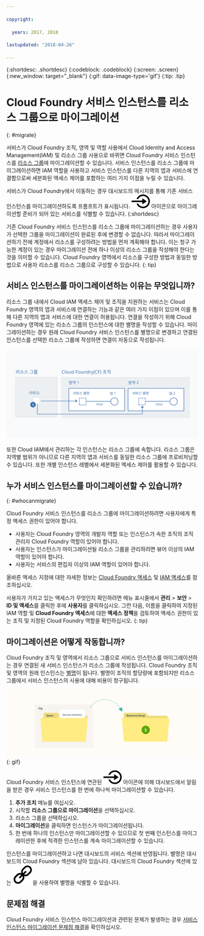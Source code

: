 ```yaml
---

copyright:

  years: 2017, 2018

lastupdated: "2018-04-26"

---
```


{:shortdesc: .shortdesc}
{:codeblock: .codeblock}
{:screen: .screen}
{:new_window: target="_blank"}
{:gif: data-image-type='gif'}
{:tip: .tip}

# Cloud Foundry 서비스 인스턴스를 리소스 그룹으로 마이그레이션
{: #migrate}

서비스가 Cloud Foundry 조직, 영역 및 역할 사용에서 Cloud Identity and Access Management(IAM) 및 리소스 그룹 사용으로 바뀌면 Cloud Foundry 서비스 인스턴스를 [리소스 그룹](/docs/account/resourcegroups.html#rgs)에 마이그레이션할 수 있습니다. 서비스 인스턴스를 리소스 그룹에 마이그레이션하면 IAM 역할을 사용하고 서비스 인스턴스를 다른 지역의 앱과 서비스에 연결함으로써 세분화된 액세스 제어를 포함하는 여러 가지 이점을 누릴 수 있습니다. 

서비스가 Cloud Foundry에서 이동하는 경우 대시보드의 메시지를 통해 기존 서비스 인스턴스를 마이그레이션하도록 프롬프트가 표시됩니다. ![이 서비스 인스턴스를 리소스 그룹에 마이그레이션](images/migrate.svg "이 서비스 인스턴스를 리소스 그룹에 마이그레이션") 아이콘으로 마이그레이션할 준비가 되어 있는 서비스를 식별할 수 있습니다.
{:shortdesc}

기존 Cloud Foundry 서비스 인스턴스를 리소스 그룹에 마이그레이션하는 경우 사용자가 선택한 그룹을 마이그레이션이 완료된 후에 변경할 수 없습니다. 따라서 마이그레이션하기 전에 계정에서 리소스를 구성하려는 방법을 먼저 계획해야 합니다. 이는 청구 가능한 계정이 있는 경우 마이그레이션 전에 하나 이상의 리소스 그룹을 작성해야 한다는 것을 의미할 수 있습니다. Cloud Foundry 영역에서 리소스를 구성한 방법과 동일한 방법으로 사용자 리소스를 리소스 그룹으로 구성할 수 있습니다.
{: tip}

## 서비스 인스턴스를 마이그레이션하는 이유는 무엇입니까?

리소스 그룹 내에서 Cloud IAM 액세스 제어 및 조직을 지원하는 서비스는 Cloud Foundry 영역의 앱과 서비스에 연결하는 기능과 같은 여러 가지 이점이 있으며 이를 통해 다른 지역의 앱과 서비스에 대한 연결이 허용됩니다. 연결을 작성하기 위해 Cloud Foundry 영역에 있는 리소스 그룹의 인스턴스에 대한 별명을 작성할 수 있습니다. 마이그레이션하는 경우 원래 Cloud Foundry 서비스 인스턴스를 별명으로 변경하고 연결된 인스턴스를 선택한 리소스 그룹에 작성하면 연결이 자동으로 작성됩니다. 

![별명을 작성하기 위해 서비스 인스턴스를 Cloud Foundry 영역에 바인딩](images/alias.svg "별명을 작성하기 위해 서비스 인스턴스를 Cloud Foundry 영역에 바인딩")

또한 Cloud IAM에서 관리하는 각 인스턴스는 리소스 그룹에 속합니다. 리소스 그룹은 지역별 범위가 아니므로 다른 지역의 앱과 서비스를 동일한 리소스 그룹에 프로비저닝할 수 있습니다. 또한 개별 인스턴스 레벨에서 세분화된 액세스 제어를 활용할 수 있습니다. 

## 누가 서비스 인스턴스를 마이그레이션할 수 있습니까?
{: #whocanmigrate}

Cloud Foundry 서비스 인스턴스를 리소스 그룹에 마이그레이션하려면 사용자에게 특정 액세스 권한이 있어야 합니다.

* 사용자는 Cloud Foundry 영역의 개발자 역할 또는 인스턴스가 속한 조직의 조직 관리자 Cloud Foundry 역할이 있어야 합니다.
* 사용자는 인스턴스가 마이그레이션될 리소스 그룹을 관리하려면 뷰어 이상의 IAM 역할이 있어야 합니다.
* 사용자는 서비스의 편집자 이상의 IAM 역할이 있어야 합니다.

올바른 액세스 지정에 대한 자세한 정보는 [Cloud Foundry 액세스](/docs/iam/cfaccess.html#cfaccess) 및 [IAM 액세스](/docs/iam/users_roles.html#platformrolestable)를 참조하십시오.

사용자가 가지고 있는 액세스가 무엇인지 확인하려면 메뉴 표시줄에서 **관리** &gt; **보안** &gt; **ID 및 액세스**를 클릭한 후에 **사용자**를 클릭하십시오. 그런 다음, 이름을 클릭하여 지정된 IAM 역할 및 **Cloud Foundry 액세스**에 대한 **액세스 정책**을 검토하여 액세스 권한이 있는 조직 및 지정된 Cloud Foundry 역할을 확인하십시오.
{: tip}


## 마이그레이션은 어떻게 작동합니까?

Cloud Foundry 조직 및 영역에서 리소스 그룹으로 서비스 인스턴스를 마이그레이션하는 경우 연결된 새 서비스 인스턴스가 리소스 그룹에 작성됩니다. Cloud Foundry 조직 및 영역의 원래 인스턴스는 [별명](/docs/cfapps/connecting_apps.html#what_is_alias)이 됩니다. 별명이 조직의 할당량에 포함되지만 리소스 그룹에서 서비스 인스턴스의 사용에 대해 비용이 청구됩니다. 

![리소스 그룹으로 Cloud Foundry 서비스 인스턴스 마이그레이션](images/migration.gif){: gif}

Cloud Foundry 서비스 인스턴스에 연관된 ![이 서비스 인스턴스를 리소스 그룹에 마이그레이션](images/migrate.svg "이 서비스 인스턴스를 리소스 그룹에 마이그레이션") 아이콘에 의해 대시보드에서 알림을 받은 경우 서비스 인스턴스를 한 번에 하나씩 마이그레이션할 수 있습니다. 

1. **추가 조치** 메뉴를 여십시오.
2. 시작할 **리소스 그룹으로 마이그레이션**을 선택하십시오.
3. 리소스 그룹을 선택하십시오.
4. **마이그레이션**을 클릭하면 인스턴스가 마이그레이션됩니다.
5. 한 번에 하나의 인스턴스만 마이그레이션할 수 있으므로 첫 번째 인스턴스를 마이그레이션한 후에 적격한 인스턴스를 계속 마이그레이션할 수 있습니다.

인스턴스를 마이그레이션하고 나면 대시보드의 서비스 섹션에 반영됩니다. 별명은 대시보드의 Cloud Foundry 섹션에 남아 있습니다. 대시보드의 Cloud Foundry 섹션에 있는 ![링크 아이콘](images/link.svg "별명을 표시하는 링크 아이콘")을 사용하여 별명을 식별할 수 있습니다.

## 문제점 해결

Cloud Foundry 서비스 인스턴스 마이그레이션과 관련된 문제가 발생하는 경우 [서비스 인스턴스 마이그레이션 문제점 해결](/docs/troubleshoot/ts_migration.html)을 확인하십시오.
